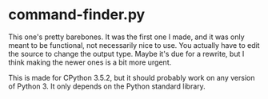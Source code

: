 # command-finder.py

This one's pretty barebones. It was the first one I made, and it was only meant
to be functional, not necessarily nice to use. You actually have to edit the
source to change the output type. Maybe it's due for a rewrite, but I think
making the newer ones is a bit more urgent.

This is made for CPython 3.5.2, but it should probably work on any version of
Python 3. It only depends on the Python standard library.
